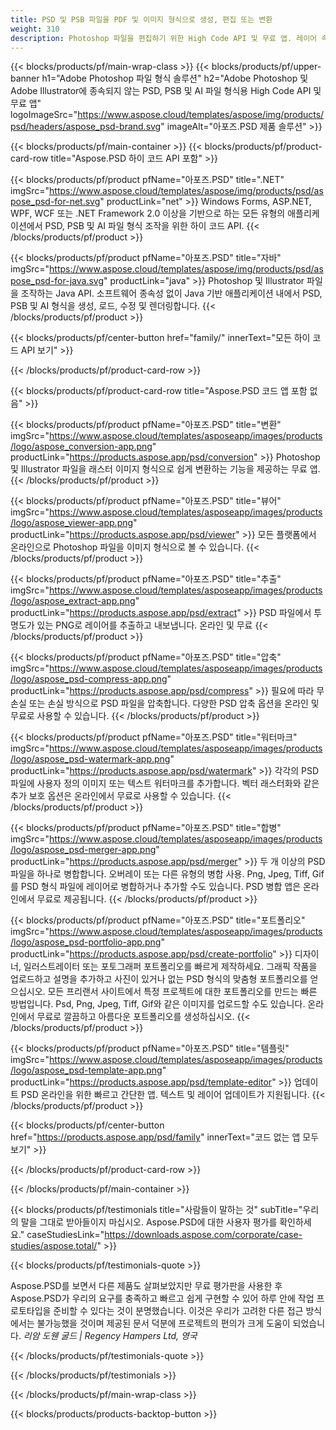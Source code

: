 ```yaml
---
title: PSD 및 PSB 파일을 PDF 및 이미지 형식으로 생성, 편집 또는 변환
weight: 310
description: Photoshop 파일을 편집하기 위한 High Code API 및 무료 앱. 레이어 속성을 업데이트하는 기능, 워터마크를 추가하는 기능 회전 배율 Flip Crop Dithering Raster Conversion.
---
```


{{< blocks/products/pf/main-wrap-class >}}
{{< blocks/products/pf/upper-banner h1="Adobe Photoshop 파일 형식 솔루션" h2="Adobe Photoshop 및 Adobe Illustrator에 종속되지 않는 PSD, PSB 및 AI 파일 형식용 High Code API 및 무료 앱" logoImageSrc="https://www.aspose.cloud/templates/aspose/img/products/psd/headers/aspose_psd-brand.svg" imageAlt="아포즈.PSD 제품 솔루션" >}}

{{< blocks/products/pf/main-container >}}
{{< blocks/products/pf/product-card-row title="Aspose.PSD 하이 코드 API 포함" >}}

{{< blocks/products/pf/product pfName="아포즈.PSD" title=".NET" imgSrc="https://www.aspose.cloud/templates/aspose/img/products/psd/aspose_psd-for-net.svg" productLink="net" >}}
Windows Forms, ASP.NET, WPF, WCF 또는 .NET Framework 2.0 이상을 기반으로 하는 모든 유형의 애플리케이션에서 PSD, PSB 및 AI 파일 형식 조작을 위한 하이 코드 API.
{{< /blocks/products/pf/product >}}

{{< blocks/products/pf/product pfName="아포즈.PSD" title="자바" imgSrc="https://www.aspose.cloud/templates/aspose/img/products/psd/aspose_psd-for-java.svg" productLink="java" >}}
Photoshop 및 Illustrator 파일을 조작하는 Java API. 소프트웨어 종속성 없이 Java 기반 애플리케이션 내에서 PSD, PSB 및 AI 형식을 생성, 로드, 수정 및 렌더링합니다.
{{< /blocks/products/pf/product >}}

{{< blocks/products/pf/center-button href="family/" innerText="모든 하이 코드 API 보기" >}}

{{< /blocks/products/pf/product-card-row >}}

{{< blocks/products/pf/product-card-row title="Aspose.PSD 코드 앱 포함 없음" >}}

{{< blocks/products/pf/product pfName="아포즈.PSD" title="변환" imgSrc="https://www.aspose.cloud/templates/asposeapp/images/products/logo/aspose_conversion-app.png" productLink="https://products.aspose.app/psd/conversion" >}}
Photoshop 및 Illustrator 파일을 래스터 이미지 형식으로 쉽게 변환하는 기능을 제공하는 무료 앱.
{{< /blocks/products/pf/product >}}

{{< blocks/products/pf/product pfName="아포즈.PSD" title="뷰어" imgSrc="https://www.aspose.cloud/templates/asposeapp/images/products/logo/aspose_viewer-app.png" productLink="https://products.aspose.app/psd/viewer" >}}
모든 플랫폼에서 온라인으로 Photoshop 파일을 이미지 형식으로 볼 수 있습니다.
{{< /blocks/products/pf/product >}}

{{< blocks/products/pf/product pfName="아포즈.PSD" title="추출" imgSrc="https://www.aspose.cloud/templates/asposeapp/images/products/logo/aspose_extract-app.png" productLink="https://products.aspose.app/psd/extract" >}}
PSD 파일에서 투명도가 있는 PNG로 레이어를 추출하고 내보냅니다. 온라인 및 무료
{{< /blocks/products/pf/product >}}

{{< blocks/products/pf/product pfName="아포즈.PSD" title="압축" imgSrc="https://www.aspose.cloud/templates/asposeapp/images/products/logo/aspose_psd-compress-app.png" productLink="https://products.aspose.app/psd/compress" >}}
필요에 따라 무손실 또는 손실 방식으로 PSD 파일을 압축합니다. 다양한 PSD 압축 옵션을 온라인 및 무료로 사용할 수 있습니다.
{{< /blocks/products/pf/product >}}

{{< blocks/products/pf/product pfName="아포즈.PSD" title="워터마크" imgSrc="https://www.aspose.cloud/templates/asposeapp/images/products/logo/aspose_psd-watermark-app.png" productLink="https://products.aspose.app/psd/watermark" >}}
각각의 PSD 파일에 사용자 정의 이미지 또는 텍스트 워터마크를 추가합니다. 벡터 래스터화와 같은 추가 보호 옵션은 온라인에서 무료로 사용할 수 있습니다.
{{< /blocks/products/pf/product >}}

{{< blocks/products/pf/product pfName="아포즈.PSD" title="합병" imgSrc="https://www.aspose.cloud/templates/asposeapp/images/products/logo/aspose_psd-merger-app.png" productLink="https://products.aspose.app/psd/merger" >}}
두 개 이상의 PSD 파일을 하나로 병합합니다. 오버레이 또는 다른 유형의 병합 사용. Png, Jpeg, Tiff, Gif를 PSD 형식 파일에 레이어로 병합하거나 추가할 수도 있습니다. PSD 병합 앱은 온라인에서 무료로 제공됩니다.
{{< /blocks/products/pf/product >}}

{{< blocks/products/pf/product pfName="아포즈.PSD" title="포트폴리오" imgSrc="https://www.aspose.cloud/templates/asposeapp/images/products/logo/aspose_psd-portfolio-app.png" productLink="https://products.aspose.app/psd/create-portfolio" >}}
디자이너, 일러스트레이터 또는 포토그래퍼 포트폴리오를 빠르게 제작하세요. 그래픽 작품을 업로드하고 설명을 추가하고 사진이 있거나 없는 PSD 형식의 맞춤형 포트폴리오를 얻으십시오. 모든 프리랜서 사이트에서 특정 프로젝트에 대한 포트폴리오를 만드는 빠른 방법입니다. Psd, Png, Jpeg, Tiff, Gif와 같은 이미지를 업로드할 수도 있습니다. 온라인에서 무료로 깔끔하고 아름다운 포트폴리오를 생성하십시오.
{{< /blocks/products/pf/product >}}

{{< blocks/products/pf/product pfName="아포즈.PSD" title="템플릿" imgSrc="https://www.aspose.cloud/templates/asposeapp/images/products/logo/aspose_psd-template-app.png" productLink="https://products.aspose.app/psd/template-editor" >}}
업데이트 PSD 온라인을 위한 빠르고 간단한 앱. 텍스트 및 레이어 업데이트가 지원됩니다.
{{< /blocks/products/pf/product >}}

{{< blocks/products/pf/center-button href="https://products.aspose.app/psd/family" innerText="코드 없는 앱 모두 보기" >}}

{{< /blocks/products/pf/product-card-row >}}

{{< /blocks/products/pf/main-container >}}

{{< blocks/products/pf/testimonials title="사람들이 말하는 것" subTitle="우리의 말을 그대로 받아들이지 마십시오. Aspose.PSD에 대한 사용자 평가를 확인하세요." caseStudiesLink="https://downloads.aspose.com/corporate/case-studies/aspose.total/" >}}

{{< blocks/products/pf/testimonials-quote >}}
<p class="first">
 Aspose.PSD를 보면서 다른 제품도 살펴보았지만 무료 평가판을 사용한 후 Aspose.PSD가 우리의 요구를 충족하고 빠르고 쉽게 구현할 수 있어 하루 안에 작업 프로토타입을 준비할 수 있다는 것이 분명했습니다. 이것은 우리가 고려한 다른 접근 방식에서는 불가능했을 것이며 제공된 문서 덕분에 프로젝트의 편의가 크게 도움이 되었습니다.
 <em>
  리암 도웬 굴드 | Regency Hampers Ltd, 영국
 </em>
</p>

{{< /blocks/products/pf/testimonials-quote >}}

{{< /blocks/products/pf/testimonials >}}

{{< /blocks/products/pf/main-wrap-class >}}

{{< blocks/products/products-backtop-button >}}
